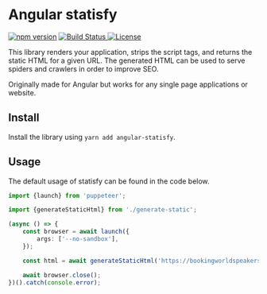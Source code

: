 # Angular statisfy
[![npm version](https://img.shields.io/npm/v/angular-statisfy.svg?style=for-the-badge)](https://www.npmjs.com/package/angular-statisfy)
[![Build Status](https://img.shields.io/github/workflow/status/MatthiasKunnen/angular-statisfy/Main?label=Build&logo=github&style=for-the-badge)
](https://github.com/MatthiasKunnen/angular-statisfy/actions)
[![License](https://img.shields.io/npm/l/angular-statisfy?style=for-the-badge&color=green)
](https://github.com/MatthiasKunnen/angular-statisfy/blob/master/LICENSE)

This library renders your application, strips the script tags, and returns the static HTML for a given URL.
The generated HTML can be used to serve spiders and crawlers in order to improve SEO.

Originally made for Angular but works for any single page applications or website.

## Install
Install the library using `yarn add angular-statisfy`.

## Usage

The default usage of statisfy can be found in the code below.

```typescript
import {launch} from 'puppeteer';

import {generateStaticHtml} from './generate-static';

(async () => {
    const browser = await launch({
        args: ['--no-sandbox'],
    });

    const html = await generateStaticHtml('https://bookingworldspeakers.com', browser);

    await browser.close();
})().catch(console.error);
```
